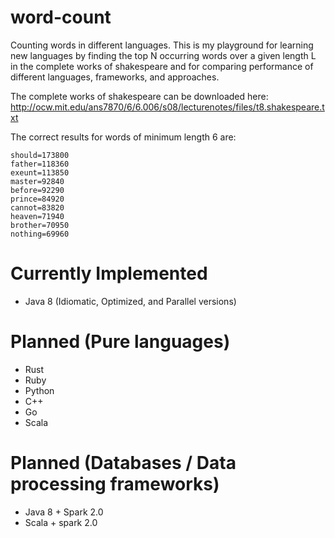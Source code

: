 # word-count

Counting words in different languages. This is my playground for learning new languages by finding the top N occurring words over a given length L in the complete works of shakespeare and for comparing performance of different languages, frameworks, and approaches.

The complete works of shakespeare can be downloaded here: http://ocw.mit.edu/ans7870/6/6.006/s08/lecturenotes/files/t8.shakespeare.txt

The correct results for words of minimum length 6 are:

```
should=173800
father=118360
exeunt=113850
master=92840
before=92290
prince=84920
cannot=83820
heaven=71940
brother=70950
nothing=69960
```

# Currently Implemented

- Java 8 (Idiomatic, Optimized, and Parallel versions)

# Planned (Pure languages)

- Rust
- Ruby
- Python
- C++
- Go
- Scala

# Planned (Databases / Data processing frameworks)

- Java 8 + Spark 2.0
- Scala + spark 2.0
